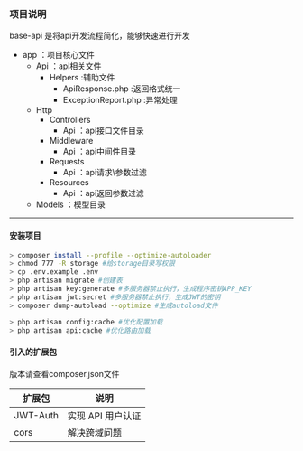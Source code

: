 ### 项目说明

base-api 是将api开发流程简化，能够快速进行开发

* app ：项目核心文件
    - Api ：api相关文件
        - Helpers :辅助文件
            - ApiResponse.php :返回格式统一
            - ExceptionReport.php :异常处理
    - Http
        - Controllers
            - Api ：api接口文件目录
        - Middleware
            - Api ：api中间件目录
        - Requests
            - Api ：api请求\参数过滤
        - Resources
            - Api ：api返回参数过滤
    - Models ：模型目录


---

#### 安装项目

```bash
> composer install --profile --optimize-autoloader
> chmod 777 -R storage #给storage目录写权限
> cp .env.example .env
> php artisan migrate #创建表
> php artisan key:generate #多服务器禁止执行，生成程序密钥APP_KEY
> php artisan jwt:secret #多服务器禁止执行，生成JWT的密钥
> composer dump-autoload --optimize #生成autoload文件

> php artisan config:cache #优化配置加载
> php artisan api:cache #优化路由加载
```

#### 引入的扩展包
版本请查看composer.json文件

扩展包|说明
---|---
JWT-Auth|实现 API 用户认证
cors|解决跨域问题




